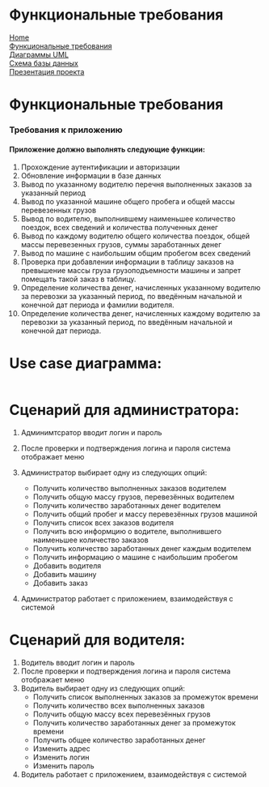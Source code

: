 # Функциональные требования

[Home](../index.md)    
[Функциональные требования](functionalRequirements.md)  
[Диаграммы UML](diagramUML.md)  
[Схема базы данных](databaseSchema.md)  
[Презентация проекта](projectPresentation.md) 

# Функциональные требования

### Требования к приложению

#### Приложение должно выполнять следующие функции:
1. Прохождение аутентификации и авторизации
2. Обновление информации в базе данных
3. Вывод по указанному водителю перечня выполненных заказов за указанный период
4. Вывод по указанной машине общего пробега и общей массы перевезенных грузов
5. Вывод по водителю, выполнившему наименьшее количество поездок, всех сведений и количества полученных денег
6. Вывод по каждому водителю общего количества поездок, общей массы перевезенных грузов, суммы заработанных денег
7. Вывод по машине с наибольшим общим пробегом всех сведений
8. Проверка при добавлении информации в таблицу заказов на превышение массы груза грузоподъемности машины и запрет помещать такой заказ в таблицу.
9. Определение количества денег, начисленных указанному водителю за перевозки за указанный период, по введённым начальной и конечной дат периода и фамилии водителя.
10. Определение количества денег, начисленных каждому водителю за перевозки за указанный период, по введённым начальной и конечной дат периода.

# Use case диаграмма:

![]()

# Сценарий для администратора:

1. Админимтсратор вводит логин и пароль
2. После проверки и подтверждения логина и пароля система отображает меню
3. Администратор выбирает одну из следующих опций:
    * Получить количество выполненных заказов водителем
    * Получить общую массу грузов, перевезённых водителем
    * Получить количество заработанных денег водителем
    * Получить общий пробег и массу перевезённых грузов машиной
    * Получить список всех заказов водителя
    * Получить всю информцию о водителе, выполнившего наименьшее количество заказов
    * Получить количество заработанных денег каждым водителем
    * Получить информацию о машине с наибольшим пробегом
    * Добавить водителя
    * Добавить машину
    * Добавить заказ

4. Администратор работает с приложением, взаимодействуя с системой

# Сценарий для водителя:
1. Водитель вводит логин и пароль
2. После проверки и подтверждения логина и пароля система отображает меню
3. Водитель выбирает одну из следующих опций:
    * Получить список выполненных заказов за промежуток времени
    * Получить количество всех выполненных заказов
    * Получить общую массу всех перевезённых грузов
    * Получить количество заработанных денег за промежуток времени
    * Получить общее количество заработанных денег
    * Изменить адрес
    * Изменить логин
    * Изменить пароль
4. Водитель работает с приложением, взаимодействуя с системой
